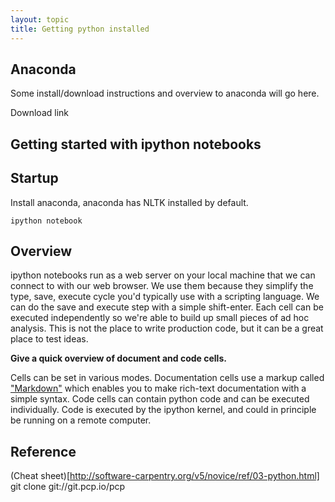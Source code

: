 ```yaml
---
layout: topic
title: Getting python installed
---
```

## Anaconda

Some install/download instructions and overview to anaconda will go here.

Download link

## Getting started with ipython notebooks

## Startup

Install anaconda, anaconda has NLTK installed by default.

    ipython notebook

## Overview
ipython notebooks run as a web server on your local machine that we can connect
to with our web browser. We use them because they simplify the type, save,
execute cycle you'd typically use with a scripting language. We can do the save
and execute step with a simple shift-enter.  Each cell can be executed
independently so we're able to build up small pieces of ad hoc analysis. This is
not the place to write production code, but it can be a great place to test
ideas.

**Give a quick overview of document and code cells.**

Cells can be set in various modes. Documentation cells use a markup called
["Markdown"](https://github.com/adam-p/markdown-here/wiki/Markdown-Cheatsheet)
which enables you to make rich-text documentation with a simple syntax. Code
cells can contain python code and can be executed individually.  Code is
executed by the ipython kernel, and could in principle be running on a remote
computer.  

## Reference
(Cheat sheet)[http://software-carpentry.org/v5/novice/ref/03-python.html]
git clone git://git.pcp.io/pcp
